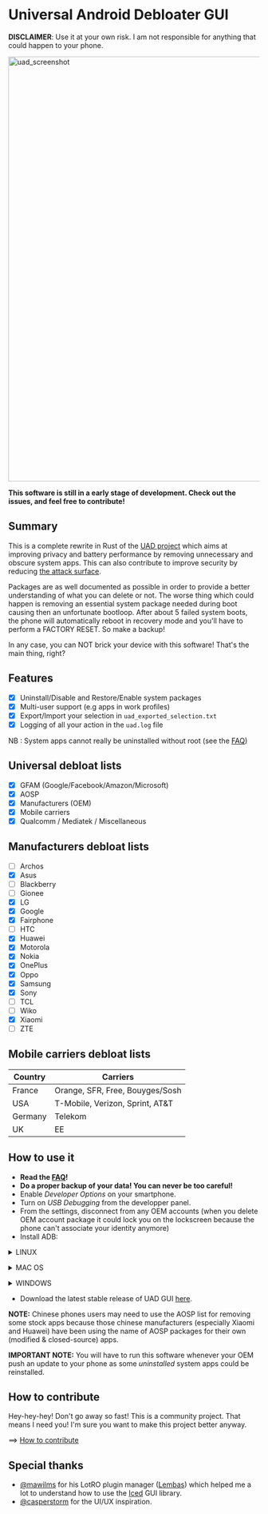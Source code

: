 # Universal Android Debloater GUI
**DISCLAIMER**: Use it at your own risk. I am not responsible for anything that could happen to your phone. 

<img src="/resources/screenshots/v0.3.png" width="850" alt="uad_screenshot">

**This software is still in a early stage of development. Check out the issues, and feel free to contribute!**

## Summary
This is a complete rewrite in Rust of the [UAD project](https://gitlab.com/W1nst0n/universal-android-debloater) which aims at improving privacy and battery performance by removing unnecessary and obscure system apps. This can also contribute to improve security by reducing [the attack surface](https://en.wikipedia.org/wiki/Attack_surface). 

Packages are as well documented as possible in order to provide a better understanding of what you can delete or not. The worse thing which could happen is removing an essential system package needed during boot causing then an unfortunate bootloop. After about 5 failed system boots, the phone will automatically reboot in recovery mode and you'll have to perform a FACTORY RESET. So make a backup!

In any case, you can NOT brick your device with this software! That's the main thing, right?

## Features 
* [X] Uninstall/Disable and Restore/Enable system packages
* [X] Multi-user support (e.g apps in work profiles)
* [X] Export/Import your selection in `uad_exported_selection.txt`
* [X] Logging of all your action in the `uad.log` file

NB : System apps cannot really be uninstalled without root (see the [FAQ](https://gitlab.com/W1nst0n/universal-android-debloater-rs/-/wikis/FAQ))

## Universal debloat lists 
* [X] GFAM (Google/Facebook/Amazon/Microsoft)
* [X] AOSP
* [X] Manufacturers (OEM)
* [X] Mobile carriers
* [X] Qualcomm / Mediatek / Miscellaneous

## Manufacturers debloat lists
* [ ] Archos
* [X] Asus
* [ ] Blackberry
* [ ] Gionee
* [X] LG
* [X] Google
* [X] Fairphone
* [ ] HTC
* [X] Huawei
* [X] Motorola
* [X] Nokia
* [X] OnePlus
* [X] Oppo  
* [X] Samsung
* [X] Sony
* [ ] TCL
* [ ] Wiko
* [X] Xiaomi
* [ ] ZTE

## Mobile carriers debloat lists
|   Country       | Carriers                          |
|-----------------|-----------------------------------|
| France          | Orange, SFR, Free, Bouyges/Sosh   |
| USA             | T-Mobile, Verizon, Sprint, AT&T   |  
| Germany         | Telekom                           |
| UK              | EE                                |


## How to use it 
- **Read the [FAQ](https://github.com/0x192/universal-android-debloater/wiki/FAQ)!**
- **Do a proper backup of your data! You can never be too careful!**
- Enable *Developer Options* on your smartphone.
- Turn on *USB Debugging* from the developper panel.
- From the settings, disconnect from any OEM accounts (when you delete OEM account package it could lock you on the lockscreen because the phone can't associate your identity anymore)
- Install ADB:
<p>
<details>
<summary>LINUX</summary>

- Install *Android platform tools* on your PC :

Debian Base:
```bash
$ sudo apt install android-sdk-platform-tools
```
Arch-Linux Base:
```bash
$ sudo pacman -S android-tools
```
Red Hat Base:
```bash
$ sudo yum install android-tools
```
OpenSUSE Base:
```bash
$ sudo zypper install android-tools
```
</details>
</p>

<p>
<details>
<summary>MAC OS</summary>

- Install [Homebrew](https://brew.sh/)
- Install *Android platform tools*

```bash
$ brew install android-platform-tools
```
</details>
</p>

<p>
<details>
<summary>WINDOWS</summary>

- Download [android platform tools](https://dl.google.com/android/repository/platform-tools-latest-windows.zip) and unzip it somewhere. [Add the folder to your PATH](https://www.architectryan.com/2018/03/17/add-to-the-path-on-windows-10/).

- [Install USB drivers of your device](https://developer.android.com/studio/run/oem-usb#Drivers)
- Check your device is detected:
```batch
> adb devices
```
</details>
</p>


- Download the latest stable release of UAD GUI [here](https://github.com/0x192/universal-android-debloater/releases).

**NOTE:** Chinese phones users may need to use the AOSP list for removing some stock apps because those chinese manufacturers (especially Xiaomi and Huawei) have been using the name of AOSP packages for their own (modified & closed-source) apps.

**IMPORTANT NOTE:** You will have to run this software whenever your OEM push an update to your phone as some *uninstalled* system apps could be reinstalled.

## How to contribute

Hey-hey-hey! Don't go away so fast! This is a community project. That means I need you! I'm sure you want to make this project better anyway.

==> [How to contribute](https://github.com/0x192/universal-android-debloater/wiki)

## Special thanks

- [@mawilms](https://github.com/mawilms) for his LotRO plugin manager ([Lembas](https://github.com/mawilms/lembas)) which helped me a lot to understand how to use the [Iced](https://github.com/hecrj/iced) GUI library.
- [@casperstorm](https://github.com/casperstorm) for the UI/UX inspiration.
